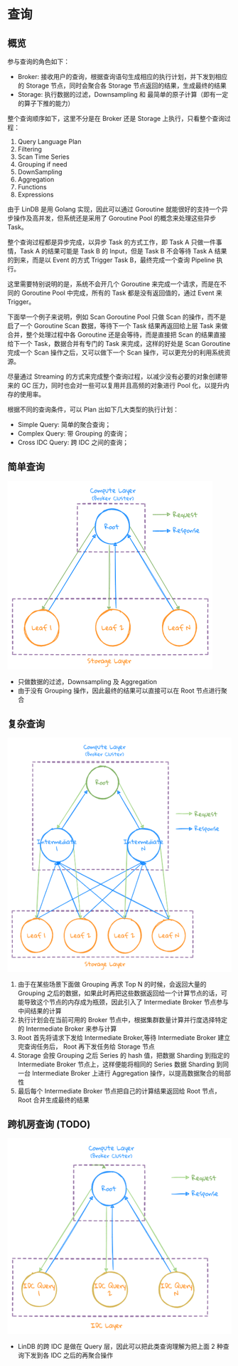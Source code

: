 # 查询

## 概览

参与查询的角色如下：
- Broker: 接收用户的查询，根据查询语句生成相应的执行计划，并下发到相应的 Storage 节点，同时会聚合各 Storage 节点返回的结果，生成最终的结果
- Storage: 执行数据的过滤，Downsampling 和 最简单的原子计算（即有一定的算子下推的能力）

整个查询顺序如下，这里不分是在 Broker 还是 Storage 上执行，只看整个查询过程：
1. Query Language Plan
2. Filtering
3. Scan Time Series
4. Grouping if need
5. DownSampling
6. Aggregation
7. Functions
8. Expressions


由于 LinDB 是用 Golang 实现，因此可以通过 Goroutine 就能很好的支持一个异步操作及高并发，但系统还是采用了 Goroutine Pool 的概念来处理这些异步 Task。

整个查询过程都是异步完成，以异步 Task 的方式工作，即 Task A 只做一件事情，Task A 的结果可能是 Task B 的 Input，但是 Task B 不会等待 Task A 结果的到来，而是以 Event 的方式 Trigger Task B，最终完成一个查询 Pipeline 执行。

这里需要特别说明的是，系统不会开几个 Goroutine 来完成一个请求，而是在不同的 Goroutine Pool 中完成，所有的 Task 都是没有返回值的，通过 Event 来 Trigger。

下面举一个例子来说明，例如 Scan Goroutine Pool 只做 Scan 的操作，而不是启了一个 Goroutine Scan 数据，等待下一个 Task 结果再返回给上层 Task 来做合并，整个处理过程中各 Goroutine 还是会等待，而是直接把 Scan 的结果直接给下一个 Task，数据合并有专门的 Task 来完成，这样的好处是 Scan Goroutine 完成一个 Scan 操作之后，又可以做下一个 Scan 操作，可以更充分的利用系统资源。

尽量通过 Streaming 的方式来完成整个查询过程，以减少没有必要的对象创建带来的 GC 压力，同时也会对一些可以复用并且高频的对象进行 Pool 化，以提升内存的使用率。

根据不同的查询条件，可以 Plan 出如下几大类型的执行计划： 
- Simple Query: 简单的聚合查询；
- Complex Query: 带 Grouping 的查询；
- Cross IDC Query: 跨 IDC 之间的查询；

## 简单查询

![simple query](../../assets/images/design/simple_query.png)

- 只做数据的过滤，Downsampling 及 Aggregation
- 由于没有 Grouping 操作，因此最终的结果可以直接可以在 Root 节点进行聚合

## 复杂查询

![complex query](../../assets/images/design/complex_query.png)

1. 由于在某些场景下面做 Grouping 再求 Top N 的时候，会返回大量的 Grouping 之后的数据，如果此时再把这些数据返回给一个计算节点的话，可能导致这个节点的内存成为瓶颈，因此引入了 Intermediate Broker 节点参与中间结果的计算
2. 执行计划会在当前可用的 Broker 节点中，根据集群数量计算并行度选择特定的 Intermediate Broker 来参与计算
3. Root 首先将请求下发给 Intermediate Broker,等待 Intermediate Broker 建立完查询任务后， Root 再下发任务给 Storage 节点
4. Storage 会按 Grouping 之后 Series 的 hash 值，把数据 Sharding 到指定的 Intermediate Broker 节点上，这样便能将相同的 Series 数据 Sharding 到同一台 Intermediate Broker 上进行 Aggregation 操作，以提高数据聚合的局部性
5. 最后每个 Intermediate Broker 节点把自己的计算结果返回给 Root 节点，Root 合并生成最终的结果

## 跨机房查询 (TODO)


![cross idc query](../../assets/images/design/cross_idc_query.png)

- LinDB 的跨 IDC 是做在 Query 层，因此可以把此类查询理解为把上面 2 种查询下发到各 IDC 之后的再聚合操作